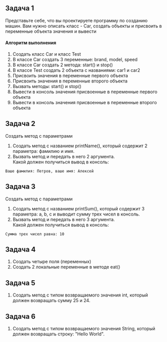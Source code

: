 ## Задача 1
Представьте себе, что вы проектируете программу по созданию машин. Вам нужно описать класс - Car, 
создать объекты и присвоить в переменные объекта значения и вывести 
 
#### Алгоритм выполнения <br>
1. Создать класс Car и класс Test <br>
2. В классе Car создать 3 переменные: brand, model, speed <br>
3. В классе Car создать 2 метода: start() и stop() <br>
4. В классе Test создать 2 объекта с названиями: car1 и car2 <br>
5. Присвоить значения в переменные первого объекта  <br>
6. Присвоить значения в переменные второго объекта  <br>
7. Вызвать методы: start() и stop() <br>
8. Вывести в консоль значения присвоенные в переменные первого объекта <br>
9. Вывести в консоль значения присвоенные в переменные второго объекта <br>

## Задача 2
Создать метод с параметрами

1. Создать метод с названием printName(), который содержит 2 параметра: фамилию и имя. <br>
2. Вызвать метод и передать в него 2 аргумента. <br>
Какой должен получиться вывод в консоль: <br>
```
Ваше фамилия: Петров, ваше имя: Алексей
```

## Задача 3
Создать метод с параметрами

1. Создать метод с названием printSum(), который содержит 3 параметра: a, b, c и выводит сумму трех чисел в консоль. <br>
2. Вызвать метод и передать в него 3 аргумента. <br>
Какой должен получиться вывод в консоль: <br>
```
Сумма трех чисел равна: 10
```

## Задача 4

1. Создать четыре поля (переменных)
2. Создать 2 локальные переменные в методе eat()

## Задача 5
1. Создать метод с типом возвращаемого значения int, который должен возвращать сумму 25 и 24.

## Задача 6
1. Создать метод с типом возвращаемого значения String, который должен возвращать строку: "Hello World".
